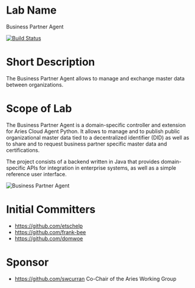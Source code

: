 # Lab Name
Business Partner Agent

[![Build Status](https://dev.azure.com/economy-of-things/Business-Partner-Agent/_apis/build/status/hyperledger-labs.business-partner-agent?branchName=feature%2Ftest-service-connection)](https://dev.azure.com/economy-of-things/Business-Partner-Agent/_build/latest?definitionId=79&branchName=feature%2Ftest-service-connection)

# Short Description
The Business Partner Agent allows to manage and exchange master data between organizations.

# Scope of Lab
The Business Partner Agent is a domain-specific controller and extension for Aries Cloud Agent Python. It allows to manage and to publish public organizational master data tied to a decentralized identifier (DID) as well as to share and to request business partner specific master data and certifications.

The project consists of a backend written in Java that provides domain-specific APIs for integration in enterprise systems, as well as a simple reference user interface.

![Business Partner Agent](./images/business-partner-agent.png "Business Partner Agent")

# Initial Committers
- https://github.com/etschelp
- https://github.com/frank-bee
- https://github.com/domwoe

# Sponsor
- https://github.com/swcurran Co-Chair of the Aries Working Group
